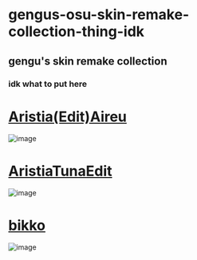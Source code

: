 # gengus-osu-skin-remake-collection-thing-idk
## gengu's skin remake collection

### idk what to put here

# [Aristia(Edit)Aireu](https://www.mediafire.com/file/13jxmzki9j0n0xp/Aristia%2528Edit%2529Aireu.osk/file)
![image](https://user-images.githubusercontent.com/111304753/184693991-6bdd7648-a866-4221-8a2f-1ee35bfdd620.png)

# [AristiaTunaEdit](https://www.mediafire.com/file/9u7vgdapwiq7kej/AristiaTunaEdit.osk/file)
![image](https://user-images.githubusercontent.com/111304753/184696963-77dca87b-8134-43c4-a5f8-f9e05af95dea.png)

# [bikko](https://www.mediafire.com/file/n2b3jr4hvsskbg8/bikko_remake.osk/file)
![image](https://user-images.githubusercontent.com/111304753/184707602-0c9cf293-fb28-492a-8f3e-9005f48116ec.png)
